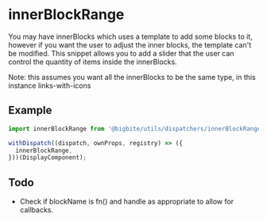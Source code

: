 # innerBlockRange
You may have innerBlocks which uses a template to add some blocks to it, however if you want the user to adjust the inner blocks, the template can't be modified. This snippet allows you to add a slider that the user can control the quantity of items inside the innerBlocks.

Note: this assumes you want all the innerBlocks to be the same type, in this instance links-with-icons

## Example
```js
import innerBlockRange from '@bigbite/utils/dispatchers/innerBlockRange';

withDispatch((dispatch, ownProps, registry) => ({
  innerBlockRange,
}))(DisplayComponent);
```

## Todo
* Check if blockName is fn() and handle as appropriate to allow for callbacks.
